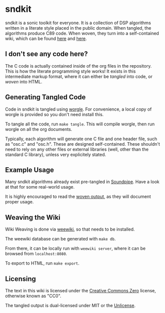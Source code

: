 # sndkit

sndkit is a sonic toolkit for everyone. It is a collection
of DSP algorithms written in a literate style placed in the
public domain. When tangled, the algorithms produce C89
code. When woven, they turn into a self-contained wiki,
which can be found [here](https://pbat.ch/sndkit) and
[here](paulbatchelor.github.io/sndkit).

## I don't see any code here?

The C code is actually contained inside of the org files in
the repository. This is how the literate programming style
works! It exists in this intermediate markup format, where
it can either be *tangled* into code, or *woven* into HTML.

## Generating Tangled Code

Code in sndkit is tangled using [worgle](https://pbat.ch/proj/worgle).
For convenience, a local copy of worgle is provided so you
don't need install this.

To tangle all the code, run `make tangle`. This will compile
worgle, then run worgle on all the org documents.

Typically, each algorithm will generate one C file and one
header file, such as "osc.c" and "osc.h". These are designed
self-contained. These shouldn't need to rely on any other
files or external libraries (well, other than the standard
C library), unless very explicitely stated.

## Example Usage

Many sndkit algorithms already exist pre-tangled in
[Soundpipe](https://pbat.ch/proj/soundpipe.html). Have a
look at that for some real-world usage.

It is highly encouraged to read the
[woven output](https://pbat.ch/sndkit/algos), as they will
document proper usage.

## Weaving the Wiki

Wiki Weaving is done via [weewiki](https://pbat.ch/wiki/weewiki),
so that needs to be installed.

The weewiki database can be generated with `make db`.

From there, it can be locally run with `weewiki server`,
where it can be browsed from `localhost:8080`.

To export to HTML, run `make export`.

## Licensing

The text in this wiki is licensed under the
[Creative Commons Zero](https://creativecommons.org/share-your-work/public-domain/cc0/) license, otherwise
known as "CC0".

The tangled output is dual-licensed under MIT or
the [Unlicense](https://unlicense.org/).